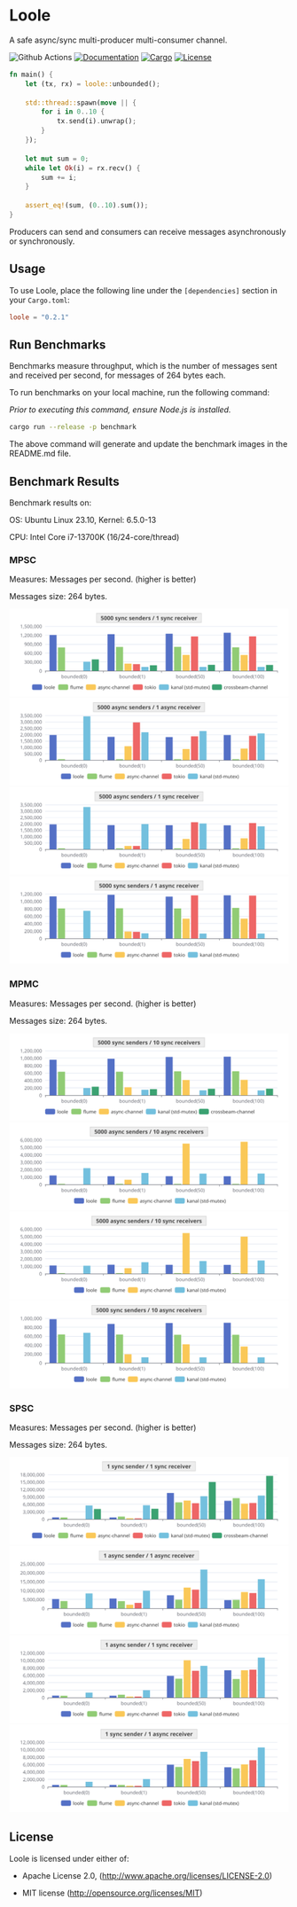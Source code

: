 # Loole

A safe async/sync multi-producer multi-consumer channel.

![Github Actions](https://github.com/mahdi-shojaee/loole/actions/workflows/rust.yml/badge.svg?branch=master)
[![Documentation](https://docs.rs/loole/badge.svg)](https://docs.rs/loole)
[![Cargo](https://img.shields.io/crates/v/loole.svg)](https://crates.io/crates/loole)
[![License](https://img.shields.io/badge/license-MIT%2FApache--2.0-blue.svg)](https://github.com/mahdi-shojaee/loole)

```rust
fn main() {
    let (tx, rx) = loole::unbounded();

    std::thread::spawn(move || {
        for i in 0..10 {
            tx.send(i).unwrap();
        }
    });

    let mut sum = 0;
    while let Ok(i) = rx.recv() {
        sum += i;
    }

    assert_eq!(sum, (0..10).sum());
}
```

Producers can send and consumers can receive messages asynchronously or synchronously.

## Usage

To use Loole, place the following line under the `[dependencies]` section in your `Cargo.toml`:

```toml
loole = "0.2.1"
```

## Run Benchmarks

Benchmarks measure throughput, which is the number of messages sent and received per second, for messages of 264 bytes each.

To run benchmarks on your local machine, run the following command:

_Prior to executing this command, ensure Node.js is installed._

```bash
cargo run --release -p benchmark
```

The above command will generate and update the benchmark images in the README.md file.

## Benchmark Results

Benchmark results on:

OS: Ubuntu Linux 23.10, Kernel: 6.5.0-13

CPU: Intel Core i7-13700K (16/24-core/thread)

### MPSC

Measures: Messages per second. (higher is better)

Messages size: 264 bytes.

![MPSC: sync-sync](benchmark/charts/images/mpsc-sync-sync.svg)
![MPSC: async-async](benchmark/charts/images/mpsc-async-async.svg)
![MPSC: async-sync](benchmark/charts/images/mpsc-async-sync.svg)
![MPSC: sync-async](benchmark/charts/images/mpsc-sync-async.svg)

### MPMC

Measures: Messages per second. (higher is better)

Messages size: 264 bytes.

![MPMC: sync-sync](benchmark/charts/images/mpmc-sync-sync.svg)
![MPMC: async-async](benchmark/charts/images/mpmc-async-async.svg)
![MPMC: async-sync](benchmark/charts/images/mpmc-async-sync.svg)
![MPMC: sync-async](benchmark/charts/images/mpmc-sync-async.svg)

### SPSC

Measures: Messages per second. (higher is better)

Messages size: 264 bytes.

![SPSC: sync-sync](benchmark/charts/images/spsc-sync-sync.svg)
![SPSC: async-async](benchmark/charts/images/spsc-async-async.svg)
![SPSC: async-sync](benchmark/charts/images/spsc-async-sync.svg)
![SPSC: sync-async](benchmark/charts/images/spsc-sync-async.svg)

## License

Loole is licensed under either of:

- Apache License 2.0, (http://www.apache.org/licenses/LICENSE-2.0)

- MIT license (http://opensource.org/licenses/MIT)
